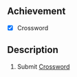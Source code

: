 ## Achievement



- [x] Crossword 




## Description



1. Submit [Crossword](https://cs50.harvard.edu/ai/2024/projects/3/crossword/)
